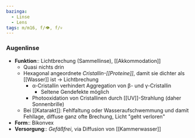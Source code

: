 ```yaml
---
bazinga:
  - Linse
  - Lens
tags: m/m16, f/👁️, f/💀
---
```

### Augenlinse
- **Funktion**:: Lichtbrechung (Sammellinse), [[Akkommodation]]
	- Quasi nichts drin
	- Hexagonal angeordnete *Cristallin-[[Proteine]]*, damit sie dichter als [[Wasser]] ist → Lichtbrechung
		- α-Cristallin verhindert Aggregation von β- und γ-Cristallin
			- Seltene Gendefekte möglich
		- Photooxidation von Cristallinen durch [[UV]]-Strahlung (daher Sonnenbrille)
	- Bei [[Katarakt]]: Fehlfaltung oder Wasseraufschwemmung und damit Fehllage, diffuse ganz ofte Brechung, Licht "geht verloren"
- **Form**:: Bikonvex
- **Versorgung**:: *Gefäßfrei*, via Diffusion von [[Kammerwasser]]